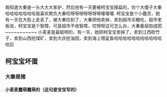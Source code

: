 我知道大秦是一头大大大笨驴，然后他有一天要被柯宝宝揍扁的，你个大傻子大秦哈哈哈哈哈哈哈我喜欢欺负大秦哎呀呀呀呀呀呀呀嚯嚯嚯.
柯宝宝是个小蠢货，她有一天在大街上走丢了，被大秦捡到了，大秦把他卖掉，卖到超市买糖吃，超市老板说，柯宝宝是个智障，可是超市不收智障，哎呀呀这可怎么办，大秦委屈抱成团~~~~~~~~~~~
小麦麦是最聪明的，有一天，她把柯宝宝卖掉了，卖到江西砍竹子，卖到山西挖煤矿，卖到大庆挖油田，卖到海上喂鲨鱼哈哈哈哈哈哈哈哈哈哈哈哈后

## 柯宝宝坏蛋

### 大秦是猪

#### 小麦麦蠢萌蠢萌的（这句是宝宝写的）





